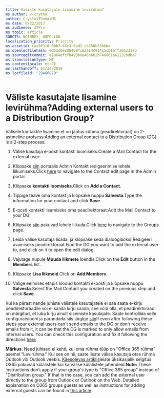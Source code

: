 ```yaml
---
title: Väliste kasutajate lisamine levirühma?
ms.author: v-crytho
author: CrystalThomasMS
ms.date: 8/22/2017
ms.audience: ITPro
ms.topic: article
ROBOTS: NOINDEX, NOFOLLOW
localization_priority: Priority
ms.assetid: caa0f310-0bb7-48e3-8ad2-cb358b53bbba
ms.openlocfilehash: ed51d0e206469fce2a14c914c5cb1eff2052317b
ms.sourcegitcommit: e2864efcfb493b6e46b662b746661a61232bdba7
ms.translationtype: MT
ms.contentlocale: et-EE
ms.lasthandoff: 01/24/2019
ms.locfileid: "29466879"
---
```

# <a name="adding-external-users-to-a-distribution-group"></a><span data-ttu-id="37b5e-102">Väliste kasutajate lisamine levirühma?</span><span class="sxs-lookup"><span data-stu-id="37b5e-102">Adding external users to a Distribution Group?</span></span>

<span data-ttu-id="37b5e-103">Välisele kontaktile lisamine et on jaotus-rühma (peadirektoraat) on 2-astmeline protsess:</span><span class="sxs-lookup"><span data-stu-id="37b5e-103">Adding an external contact to a Distribution Group (DG) is a 2-step process:</span></span>
  
1. <span data-ttu-id="37b5e-104">Välise kasutaja e-posti kontakti loomiseks:</span><span class="sxs-lookup"><span data-stu-id="37b5e-104">Create a Mail Contact for the external user:</span></span>
    
1. <span data-ttu-id="37b5e-105">Klõpsake [siin](https://support.office.com/article/https://portal.office.com/adminportal/home.aspx#/Contact) portaalis Admin Kontakt redigeerimise lehele liikumiseks.</span><span class="sxs-lookup"><span data-stu-id="37b5e-105">Click [here](https://support.office.com/article/https://portal.office.com/adminportal/home.aspx#/Contact) to navigate to the Contact edit page in the Admin portal.</span></span> 
    
2. <span data-ttu-id="37b5e-106">Klõpsake **kontakti loomiseks**.</span><span class="sxs-lookup"><span data-stu-id="37b5e-106">Click on **Add a Contact**.</span></span>
    
3. <span data-ttu-id="37b5e-107">Tippige teave oma kontakt ja klõpsake nuppu **Salvesta**.</span><span class="sxs-lookup"><span data-stu-id="37b5e-107">Type the information for your contact and click **Save**.</span></span>
    
2. <span data-ttu-id="37b5e-108">E-posti kontakti lisamiseks oma peadirektoraat:</span><span class="sxs-lookup"><span data-stu-id="37b5e-108">Add the Mail Contact to your DG:</span></span>
    
1. <span data-ttu-id="37b5e-109">Klõpsake [siin](https://support.office.com/article/https://portal.office.com/adminportal/home.aspx#/groups) pakuvad lehele liikuda.</span><span class="sxs-lookup"><span data-stu-id="37b5e-109">Click [here](https://support.office.com/article/https://portal.office.com/adminportal/home.aspx#/groups) to navigate to the Groups page.</span></span> 
    
2. <span data-ttu-id="37b5e-110">Leida välise kasutaja lisada, ja klõpsake seda dialoogiboksi Redigeeri avamiseks peadirektoraat.</span><span class="sxs-lookup"><span data-stu-id="37b5e-110">Find the DG you want to add the external user to, and click on it to open the edit dialog.</span></span>
    
3. <span data-ttu-id="37b5e-111">Vajutage nupule **Muuda** **liikmete** loendis.</span><span class="sxs-lookup"><span data-stu-id="37b5e-111">Click on the **Edit** button in the **Members** list.</span></span> 
    
4. <span data-ttu-id="37b5e-112">Klõpsake **Lisa liikmeid**.</span><span class="sxs-lookup"><span data-stu-id="37b5e-112">Click on **Add Members**.</span></span>
    
5. <span data-ttu-id="37b5e-113">Valige eelmises etapis loodud kontakti e-posti ja klõpsake nuppu **Salvesta**.</span><span class="sxs-lookup"><span data-stu-id="37b5e-113">Select the Mail Contact you created on the previous step and click **Save**.</span></span>
    
<span data-ttu-id="37b5e-p101">Kui ka pärast nende juhiste välistele kasutajatele ei saa saata e-kirju peadirektoraadile või ei saada kirju saada, see võib olla, et peadirektoraadi on märgitud, et luba kirju ainult sisemiste kasutajate. Saate kontrollida selle konfiguratsiooni ja parandada siis järgige [siin](https://support.office.com/article/https://support.office.com/article/Fix-email-delivery-issues-for-error-code-5-7-133-in-Office-365-991abc19-7756-438f-abcb-39f69b80f284.aspx)</span><span class="sxs-lookup"><span data-stu-id="37b5e-p101">If even after following these steps your external users can't send emails to the DG or don't receive emails from it, it can be that the DG is marked to only allow emails from internal users. You can check this configuration and fix it following the directions [here](https://support.office.com/article/https://support.office.com/article/Fix-email-delivery-issues-for-error-code-5-7-133-in-Office-365-991abc19-7756-438f-abcb-39f69b80f284.aspx)</span></span>
  
 <span data-ttu-id="37b5e-p102">**Märkus:** Need juhised ei kehti, kui oma rühma tüüp on "Office 365 rühma" asemel "Levirühma." Kui see on nii, saate lisate välise kasutaja otse rühma Outlook või Outlook veebis. [Käesolevas artiklis](https://support.office.com/article/https://support.office.com/article/Guest-access-in-Office-365-Groups-bfc7a840-868f-4fd6-a390-f347bf51aff6.aspx)leiate üksikasjalik selgitus O365 pakuvad külalistele kui ka välise külalistele juhendeid.</span><span class="sxs-lookup"><span data-stu-id="37b5e-p102">**Note:** These instructions don't apply if your group's type is "Office 365 group" instead of "Distribution group." If that is the case, you can add the external user directly to the group from Outlook or Outlook on the Web. Detailed explanation on O365 groups guests as well as instructions for adding external guests can be found in [this article](https://support.office.com/article/https://support.office.com/article/Guest-access-in-Office-365-Groups-bfc7a840-868f-4fd6-a390-f347bf51aff6.aspx).</span></span>
  

